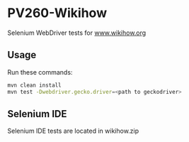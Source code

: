 # PV260-Wikihow
Selenium WebDriver tests for www.wikihow.org

## Usage

Run these commands:

```bash
mvn clean install
mvn test -Dwebdriver.gecko.driver=<path to geckodriver>
```

## Selenium IDE

Selenium IDE tests are located in wikihow.zip
